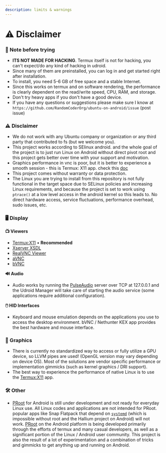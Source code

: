 ```yaml
---
description: limits & warnings
---
```


# ⚠ Disclaimer

### **📝 Note before trying**

* **ITS NOT MADE FOR HACKING**. Termux itself is not for hacking, you can't expect/do any kind of hacking in udroid.
* Since many of them are preinstalled, you can log in and get started right after installation.
* To install, you need 5-6 GB of free space and a stable Internet.
* Since this works on termux and on software rendering, the performance is clearly dependent on the read/write speed, CPU, RAM, and storage.
* Don't try heavy apps if you don't have a good device.
* If you have any questions or suggestions please make sure I know at `https://github.com/RandomCoderOrg/ubuntu-on-android/issue` (post issue)

### **⚠️ Disclaimer**

* We do not work with any Ubuntu company or organization or any third party that contributed to fs (but we welcome you).
* This project works according to SElinux android. and the whole goal of the project is to just run Linux on Android without direct pivot root and this project gets better over time with your support and motivation.
* Graphics performance in vnc is poor, but it is better to experience a smooth session - this is Termux: X11 app. check this [doc](https://github.com/RandomCoderOrg/ubuntu-on-android/wiki/XWayland-in-proot)
* This project comes without warranty or data protection.
* The Linux you are trying to install from this repository is not fully functional in the target space due to SELinux policies and increasing Linux requirements, and because the project is set to work using `ptrace()` at a low level access in the android kernel so this leads to. No direct hardware access, service fluctuations, performance overhead, sudo issues, etc.

### **🖥️ Display**
**📺 Viewers**
* [Termux:X11](https://github.com/termux/termux-x11) • **Recommended**
* [Xserver XSDL](https://play.google.com/store/apps/details?id=x.org.server)
* [RealVNC Viewer](https://play.google.com/store/apps/details?id=com.realvnc.viewer.android)
* [aVNC](https://github.com/gujjwal00/avnc)
* [bVNC](https://play.google.com/store/apps/details?id=com.iiordanov.freebVNC)

**🔊 Audio**
* Audio works by running the [PulseAudio](https://www.freedesktop.org/wiki/Software/PulseAudio) server over TCP at 127.0.0.1 and the Udroid Manager will take care of starting the audio service (some applications require additional configuration).

**🖱️ HID Interfaces**
* Keyboard and mouse emulation depends on the applications you use to access the desktop environment. bVNC / Nethunter KEX app provides the best hardware and mouse interface.

### **🌆 Graphics**
* There is currently no standardized way to access or fully utilize a GPU device, so LLVM pipes are used! (OpenGL version may vary depending on device OS). Most of the solutions are vendor specific performance or implementation gimmicks (such as kernel graphics / DRI support).
* The best way to experience the performance of native Linux is to use the [Termux:X11](https://github.com/termux/termux-x11) app.

### **🛠️ Other**
* [PRoot](https://github.com/termux/proot) for Android is still under development and not ready for everyday Linux use. All Linux codes and applications are not intended for PRoot. popular apps like Snap Flatpack that depend on [`systemd`](https://en.m.wikipedia.org/wiki/Systemd#:~:text=Systemd%20is%20a%20software%20suite,space%20and%20manage%20user%20processes.) (which is impossible without root and the Hallium project on Android) will not work. [PRoot](https://github.com/termux/proot) on the Android platform is being developed primarily through the efforts of termux and many casual developers, as well as a significant portion of the Linux / Android user community. This project is also the result of a lot of experimentation and a combination of tricks and gimmicks to get anything up and running on Android.
